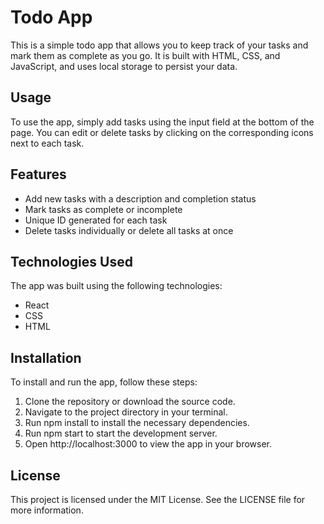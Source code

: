 # Todo App

This is a simple todo app that allows you to keep track of your tasks and mark them as complete as you go. It is built with HTML, CSS, and JavaScript, and uses local storage to persist your data.

## Usage

To use the app, simply add tasks using the input field at the bottom of the page. You can edit or delete tasks by clicking on the corresponding icons next to each task.

## Features

- Add new tasks with a description and completion status
- Mark tasks as complete or incomplete
- Unique ID generated for each task
- Delete tasks individually or delete all tasks at once

## Technologies Used
The app was built using the following technologies:
- React
- CSS
- HTML

## Installation
To install and run the app, follow these steps:

1. Clone the repository or download the source code.
2. Navigate to the project directory in your terminal.
3. Run npm install to install the necessary dependencies.
4. Run npm start to start the development server.
5. Open http://localhost:3000 to view the app in your browser.

## License
This project is licensed under the MIT License. See the LICENSE file for more information.
